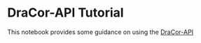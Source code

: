 # DraCor-API Tutorial

This notebook provides some guidance on using the [DraCor-API](https://dracor.org/doc/api)
